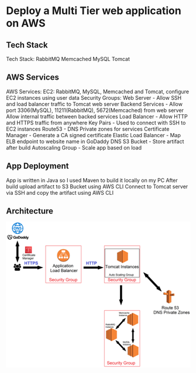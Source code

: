 # Deploy a Multi Tier web application on AWS

## Tech Stack
Tech Stack:
	RabbitMQ
	Memcached
	MySQL
	Tomcat

## AWS Services
AWS Services:
	EC2:
		RabbitMQ, MySQL, Memcached and Tomcat, configure EC2 instances using user data
	Security Groups:
		Web Server - Allow SSH and load balancer traffic to Tomcat web server
		Backend Services - Allow port 3306(MySQL), 11211(RabbitMQ), 5672(Memcached) from web server
						   Allow internal traffic between backed services
		Load Balancer - Allow HTTP and HTTPS traffic from anywhere
	Key Pairs - Used to connect with SSH to EC2 instances
	Route53 - DNS Private zones for services
	Certificate Manager - Generate a CA signed certificate 
	Elastic Load Balancer - Map ELB endpoint to website name in GoDaddy DNS
	S3 Bucket - Store artifact after build
	Autoscaling Group - Scale app based on load

## App Deployment
App is written in Java so I used Maven to build it locally on my PC
After build upload artifact to S3 Bucket using AWS CLI
Connect to Tomcat server via SSH and copy the artifact using AWS CLI
	

## Architecture
![alt text](https://github.com/erikGav/devops-training/blob/main/Lift%26Shift/Architecture.png?raw=true)

